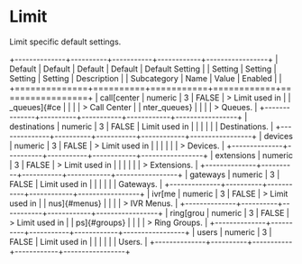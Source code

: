 # Limit

Limit specific default settings.

+--------------+----------+-----------+------------+-----------------+
| Default      | Default  | Default   | Default    | Default Setting |
| Setting      | Setting  | Setting   | Setting    | Description     |
| Subcategory  | Name     | Value     | Enabled    |                 |
+==============+==========+===========+============+=================+
| call[center  | numeric  | 3         | FALSE      | > Limit used in |
| _queues]{#ce |          |           |            | > Call Center   |
| nter_queues} |          |           |            | > Queues.       |
+--------------+----------+-----------+------------+-----------------+
| destinations | numeric  | 3         | FALSE      | Limit used in   |
|              |          |           |            | Destinations.   |
+--------------+----------+-----------+------------+-----------------+
| devices      | numeric  | 3         | FALSE      | > Limit used in |
|              |          |           |            | > Devices.      |
+--------------+----------+-----------+------------+-----------------+
| extensions   | numeric  | 3         | FALSE      | > Limit used in |
|              |          |           |            | > Extensions.   |
+--------------+----------+-----------+------------+-----------------+
| gateways     | numeric  | 3         | FALSE      | Limit used in   |
|              |          |           |            | Gateways.       |
+--------------+----------+-----------+------------+-----------------+
| ivr[me       | numeric  | 3         | FALSE      | > Limit used in |
| nus]{#menus} |          |           |            | > IVR Menus.    |
+--------------+----------+-----------+------------+-----------------+
| ring[grou    | numeric  | 3         | FALSE      | > Limit used in |
| ps]{#groups} |          |           |            | > Ring Groups.  |
+--------------+----------+-----------+------------+-----------------+
| users        | numeric  | 3         | FALSE      | Limit used in   |
|              |          |           |            | Users.          |
+--------------+----------+-----------+------------+-----------------+
